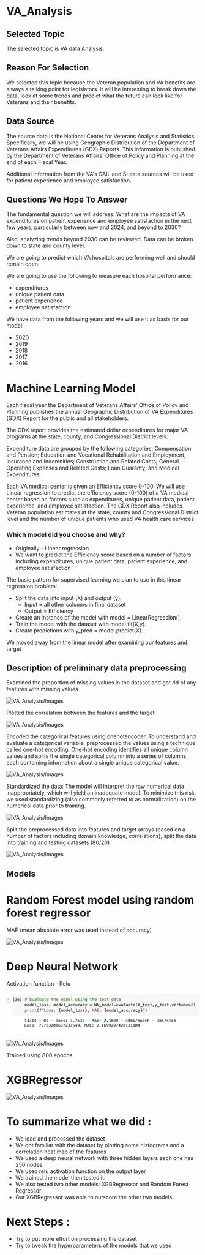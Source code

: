 # VA_Analysis
## Selected Topic
The selected topic is VA data Analysis.

## Reason For Selection
We selected this topic because the Veteran population and VA benefits are always a talking point for legislators. It will be interesting to break down the data, look at some trends and predict what the future can look like for Veterans and their benefits.

## Data Source

The source data is the National Center for Veterans Analysis and Statistics. Specifically, we will be using Geographic Distribution of the Department of Veterans Affairs Expenditures (GDX) Reports. This information is published by the Department of Veterans Affairs' Office of Policy and Planning at the end of each Fiscal Year.

Additional information from the VA's SAIL and SI data sources will be used for patient experience and employee satisfaction.

## Questions We Hope To Answer

The fundamental question we will address: What are the impacts of VA expenditures on patient experience and employee satisfaction in the next few years, particularly between now and 2024, and beyond to 2030?

Also, analyzing trends beyond 2030 can be reviewed. Data can be broken down to state and county level.

We are going to predict which VA hospitals are performing well and should remain open.

We are going to use the following to measure each hospital performance:
* expenditures
* unique patient data
* patient experience
* employee satisfaction

We have data from the following years and we will use it as basis for our model:
- 2020
- 2019
- 2018
- 2017
- 2016

# Machine Learning Model 

Each fiscal year the Department of Veterans Affairs’ Office of Policy and Planning publishes the annual Geographic Distribution of VA Expenditures (GDX) Report for the public and all stakeholders.  

The GDX report provides the estimated dollar expenditures for major VA programs at the state, county, and Congressional District levels.  

Expenditure data are grouped by the following categories:  Compensation and Pension; Education and Vocational Rehabilitation and Employment; Insurance and Indemnities; Construction and Related Costs; General Operating Expenses and Related Costs; Loan Guaranty; and Medical Expenditures.  

Each VA medical center is given an Efficiency score 0-100. We will use Linear regression to predict the efficiency score (0-100) of a VA medical center based on factors such as expenditures, unique patient data, patient experience, and employee satisfaction. The GDX Report also includes Veteran population estimates at the state, county and Congressional District level and the number of unique patients who used VA health care services.

### Which model did you choose and why?
- Originally - Linear regression 
- We want to predict the Efficiency score based on a number of factors including expenditures, unique patient data, patient experience, and employee satisfaction

The basic pattern for supervised learning we plan to use in this linear regression problem:
- Split the data into input (X) and output (y).
  - Input = all other columns in final dataset
  - Output = Efficiency
- Create an instance of the model with model = LinearRegression().
- Train the model with the dataset with model.fit(X,y).
- Create predictions with y_pred = model.predict(X).

We moved away from the linear model after examining our features and target


## Description of preliminary data preprocessing
Examined the proportion of missing values in the dataset and got rid of any features with missing values

![VA_Analysis/Images](missing_values.jpg)
 
Plotted the correlation between the features and the target

![VA_Analysis/Images](correlation.jpg)

 
Encoded the categorical features using onehotencoder. To understand and evaluate a categorical variable, preprocessed the values using a technique called one-hot encoding. One-hot encoding identifies all unique column values and splits the single categorical column into a series of columns, each containing information about a single unique categorical value.

![VA_Analysis/Images](onehotencoder.jpg)

 
Standardized the data: The model will interpret the raw numerical data inappropriately, which will yield an inadequate model. To minimize this risk, we used standardizing (also commonly referred to as normalization) on the numerical data prior to training.

![VA_Analysis/Images](standardizing.jpg)

 
Split the preprocessed data into features and target arrays (based on a number of factors including domain knowledge, correlations), split the data into training and testing datasets (80/20)

![VA_Analysis/Images](features.jpg)

 
 
## Models

# Random Forest model using random forest regressor

MAE (mean absolute error was used instead of accuracy) 

![VA_Analysis/Images](RFR.jpg)


# Deep Neural Network

Activation function - Relu

![VA_Analysis/Images/](https://github.com/DeryaOkulda2012/VA_Analysis/blob/main/Images/DNN.jpg)

![VA_Analysis/Images](DNN_MAE.jpg)

Trained using 800 epochs

# XGBRegressor

![VA_Analysis/Images](XGB_MAE.jpg)


# To summarize what we did :
- We load and processed the dataset
- We got familiar with the dataset by plotting some histograms and a correlation heat map of the features
- We used a deep neural network with three hidden layers each one has 256 nodes.
- We used relu activation function on the output layer
- We trained the model then tested it.
- We also tested two other models: XGBRegressor and Random Forest Regressor
- Our XGBRegressor was able to outscore the other two models

# Next Steps :
- Try to put more effort on processing the dataset
- Try to tweak the hyperparameters of the models that we used



